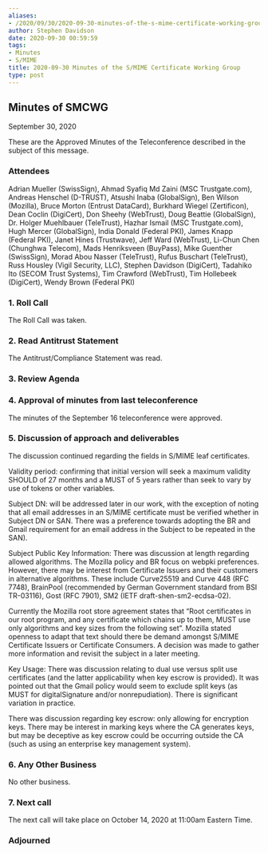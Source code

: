 ```yaml
---
aliases:
- /2020/09/30/2020-09-30-minutes-of-the-s-mime-certificate-working-group/
author: Stephen Davidson
date: 2020-09-30 00:59:59
tags:
- Minutes
- S/MIME
title: 2020-09-30 Minutes of the S/MIME Certificate Working Group
type: post
---
```


## Minutes of SMCWG

September 30, 2020

These are the Approved Minutes of the Teleconference described in the subject of this message.

### Attendees

Adrian Mueller (SwissSign), Ahmad Syafiq Md Zaini (MSC Trustgate.com), Andreas Henschel (D-TRUST), Atsushi Inaba (GlobalSign), Ben Wilson (Mozilla), Bruce Morton (Entrust DataCard), Burkhard Wiegel (Zertificon), Dean Coclin (DigiCert), Don Sheehy (WebTrust), Doug Beattie (GlobalSign), Dr. Holger Muehlbauer (TeleTrust), Hazhar Ismail (MSC Trustgate.com), Hugh Mercer (GlobalSign), India Donald (Federal PKI), James Knapp (Federal PKI), Janet Hines (Trustwave), Jeff Ward (WebTrust), Li-Chun Chen (Chunghwa Telecom), Mads Henriksveen (BuyPass), Mike Guenther (SwissSign), Morad Abou Nasser (TeleTrust), Rufus Buschart (TeleTrust), Russ Housley (Vigil Security, LLC), Stephen Davidson (DigiCert), Tadahiko Ito (SECOM Trust Systems), Tim Crawford (WebTrust), Tim Hollebeek (DigiCert), Wendy Brown (Federal PKI)

### 1. Roll Call

The Roll Call was taken.

### 2. Read Antitrust Statement

The Antitrust/Compliance Statement was read.

### 3. Review Agenda

### 4. Approval of minutes from last teleconference

The minutes of the September 16 teleconference were approved.

### 5. Discussion of approach and deliverables

The discussion continued regarding the fields in S/MIME leaf certificates.

Validity period: confirming that initial version will seek a maximum validity SHOULD of 27 months and a MUST of 5 years rather than seek to vary by use of tokens or other variables.

Subject DN: will be addressed later in our work, with the exception of noting that all email addresses in an S/MIME certificate must be verified whether in Subject DN or SAN. There was a preference towards adopting the BR and Gmail requirement for an email address in the Subject to be repeated in the SAN).

Subject Public Key Information: There was discussion at length regarding allowed algorithms. The Mozilla policy and BR focus on webpki preferences. However, there may be interest from Certificate Issuers and their customers in alternative algorithms. These include Curve25519 and Curve 448 (RFC 7748), BrainPool (recommended by German Government standard from BSI TR-03116), Gost (RFC 7901), SM2 (IETF draft-shen-sm2-ecdsa-02).

Currently the Mozilla root store agreement states that “Root certificates in our root program, and any certificate which chains up to them, MUST use only algorithms and key sizes from the following set”. Mozilla stated openness to adapt that text should there be demand amongst S/MIME Certificate Issuers or Certificate Consumers. A decision was made to gather more information and revisit the subject in a later meeting.

Key Usage: There was discussion relating to dual use versus split use certificates (and the latter applicability when key escrow is provided). It was pointed out that the Gmail policy would seem to exclude split keys (as MUST for digitalSignature and/or nonrepudiation). There is significant variation in practice.

There was discussion regarding key escrow: only allowing for encryption keys. There may be interest in marking keys where the CA generates keys, but may be deceptive as key escrow could be occurring outside the CA (such as using an enterprise key management system).

### 6. Any Other Business

No other business.

### 7. Next call

The next call will take place on October 14, 2020 at 11:00am Eastern Time.

### Adjourned